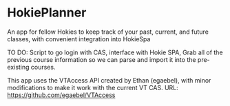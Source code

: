 HokiePlanner
============

An app for fellow Hokies to keep track of your past, current, and future classes, with convenient integration into HokieSpa

TO DO:
Script to go login with CAS, interface with Hokie SPA, Grab all of the previous course information so we can parse and import it into the pre-existing courses.

This app uses the VTAccess API created by Ethan (egaebel), with minor modifications to make it work with the current VT CAS.
URL: https://github.com/egaebel/VTAccess